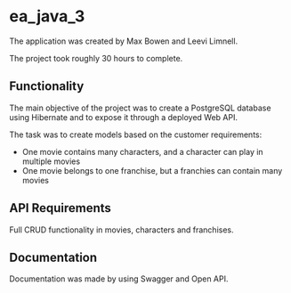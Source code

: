 # ea_java_3
The application was created by Max Bowen and Leevi Limnell.

The project took roughly 30 hours to complete.

## Functionality

The main objective of the project was to create a PostgreSQL database using Hibernate and to expose it through a deployed Web API.


The task was to create models based on the customer requirements: 

* One movie contains many characters, and a character can play in multiple movies
* One movie belongs to one franchise, but a franchies can contain many movies

## API Requirements

Full CRUD functionality in movies, characters and franchises.

## Documentation

Documentation was made by using Swagger and Open API. 



